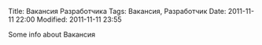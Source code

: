 Title:  Вакансия Разработчика
Tags:   Вакансия, Разработчик
Date:   2011-11-11 22:00
Modified:   2011-11-11 23:55

Some info about Вакансия